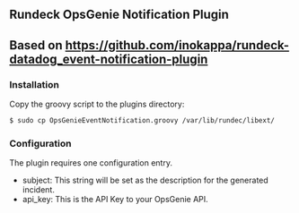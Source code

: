 ## Rundeck OpsGenie Notification Plugin

## Based on https://github.com/inokappa/rundeck-datadog_event-notification-plugin

### Installation

Copy the groovy script to the plugins directory:

```sh
$ sudo cp OpsGenieEventNotification.groovy /var/lib/rundec/libext/
```

### Configuration

The plugin requires one configuration entry.

* subject: This string will be set as the description for the generated incident.
* api_key: This is the API Key to your OpsGenie API.

